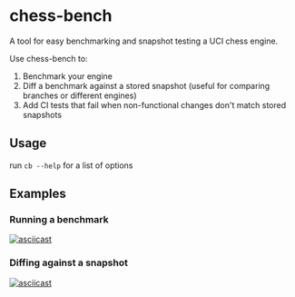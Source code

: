# chess-bench
A tool for easy benchmarking and snapshot testing a UCI chess engine.

Use chess-bench to:
1. Benchmark your engine
2. Diff a benchmark against a stored snapshot (useful for comparing branches or
   different engines)
3. Add CI tests that fail when non-functional changes don't match stored
   snapshots

## Usage
run `cb --help` for a list of options

## Examples
### Running a benchmark
[![asciicast](https://asciinema.org/a/zZDBxbq1mZnbchZrH37FPe87M.svg)](https://asciinema.org/a/zZDBxbq1mZnbchZrH37FPe87M)

### Diffing against a snapshot
[![asciicast](https://asciinema.org/a/qhuQ2gnlCwinNsvZL6jYjcbxk.svg)](https://asciinema.org/a/qhuQ2gnlCwinNsvZL6jYjcbxk)
